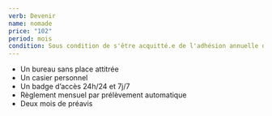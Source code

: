 ```yaml
---
verb: Devenir
name: nomade
price: "102"
period: mois
condition: Sous condition de s'être acquitté.e de l'adhésion annuelle de 15 €
---
```


* Un bureau sans place attitrée
* Un casier personnel
* Un badge d’accès 24h/24 et 7j/7
* Règlement mensuel par prélèvement automatique
* Deux mois de préavis
